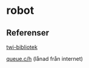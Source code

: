 robot
=====

## Referenser
[twi-bibliotek](http://digitalcave.ca/resources/avr/lib.jsp)

[queue.c/h](http://www.amazon.com/exec/obidos/ASIN/0387001638/thealgorithmrepo/) (lånad från internet)
